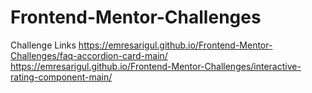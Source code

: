 # Frontend-Mentor-Challenges
Challenge Links
https://emresarigul.github.io/Frontend-Mentor-Challenges/faq-accordion-card-main/
https://emresarigul.github.io/Frontend-Mentor-Challenges/interactive-rating-component-main/
